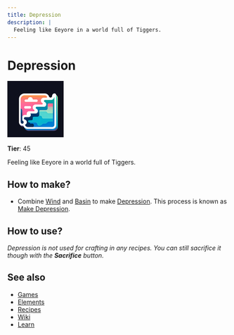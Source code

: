 ```yaml
---
title: Depression
description: |
  Feeling like Eeyore in a world full of Tiggers.
---
```

# Depression

![](../images/item.depression.png)

**Tier**: 45

Feeling like Eeyore in a world full of Tiggers.

## How to make?

* Combine [Wind](/wiki/elements/wind) and [Basin](/wiki/elements/basin) to make [Depression](/wiki/elements/depression). This process is known as [Make Depression](/wiki/recipes/make-depression).

## How to use?

_Depression is not used for crafting in any recipes. You can still sacrifice it though with the **Sacrifice** button._

## See also

* [Games](/wiki/games)
* [Elements](/wiki/elements)
* [Recipes](/wiki/recipes)
* [Wiki](/wiki/index)
* [Learn](/learn/index)